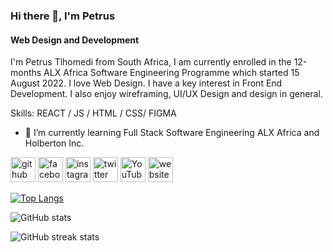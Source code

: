 ### Hi there 👋, I'm  Petrus
#### Web Design and Development
I'm Petrus Tlhomedi from South Africa, I am currently enrolled in the 12-months ALX Africa Software Engineering Programme which started 15 August 2022. I love Web Design. I have a key interest in Front End Development. I also enjoy wireframing, UI/UX Design and design in general.

Skills: REACT / JS / HTML / CSS/ FIGMA

- 🌱 I’m currently learning Full Stack Software Engineering ALX Africa and Holberton Inc. 


[<img src='https://cdn.jsdelivr.net/npm/simple-icons@3.0.1/icons/github.svg' alt='github' height='40'>](https://github.com/PetrusHimself)  [<img src='https://cdn.jsdelivr.net/npm/simple-icons@3.0.1/icons/facebook.svg' alt='facebook' height='40'>](https://www.facebook.com/PetrusHimself)  [<img src='https://cdn.jsdelivr.net/npm/simple-icons@3.0.1/icons/instagram.svg' alt='instagram' height='40'>](https://www.instagram.com/PetrusHimself/)  [<img src='https://cdn.jsdelivr.net/npm/simple-icons@3.0.1/icons/twitter.svg' alt='twitter' height='40'>](https://twitter.com/PetrusHimself)  [<img src='https://cdn.jsdelivr.net/npm/simple-icons@3.0.1/icons/youtube.svg' alt='YouTube' height='40'>](https://www.youtube.com/channel/UCuPbLKqvfuHWt5HTel-i75Q)  [<img src='https://cdn.jsdelivr.net/npm/simple-icons@3.0.1/icons/icloud.svg' alt='website' height='40'>](petrushimself.github.io)  

[![Top Langs](https://github-readme-stats.vercel.app/api/top-langs/?username=PetrusHimself)](https://github.com/anuraghazra/github-readme-stats)

![GitHub stats](https://github-readme-stats.vercel.app/api?username=PetrusHimself&show_icons=true&count_private=true)  

![GitHub streak stats](https://github-readme-streak-stats.herokuapp.com/?user=PetrusHimself)  

